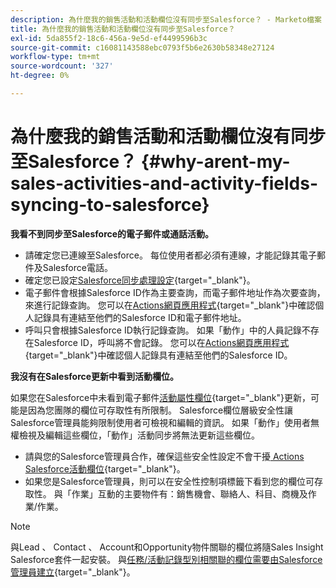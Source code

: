 ```yaml
---
description: 為什麼我的銷售活動和活動欄位沒有同步至Salesforce？ - Marketo檔案 — 產品檔案
title: 為什麼我的銷售活動和活動欄位沒有同步至Salesforce？
exl-id: 5da855f2-18c6-456a-9e5d-ef4499596b3c
source-git-commit: c16081143588ebc0793f5b6e2630b58348e27124
workflow-type: tm+mt
source-wordcount: '327'
ht-degree: 0%

---
```


# 為什麼我的銷售活動和活動欄位沒有同步至Salesforce？ {#why-arent-my-sales-activities-and-activity-fields-syncing-to-salesforce}

**我看不到同步至Salesforce的電子郵件或通話活動。**

* 請確定您已連線至Salesforce。 每位使用者都必須有連線，才能記錄其電子郵件及Salesforce電話。
* 確定您已設定[Salesforce同步處理設定](/help/marketo/product-docs/marketo-sales-insight/actions/crm/salesforce-integration/sync-sales-activities-to-salesforce.md){target="_blank"}。
* 電子郵件會根據Salesforce ID作為主要查詢，而電子郵件地址作為次要查詢，來進行記錄查詢。 您可以在[Actions網頁應用程式](https://toutapp.com/next#command_center){target="_blank"}中確認個人記錄具有連結至他們的Salesforce ID和電子郵件地址。
* 呼叫只會根據Salesforce ID執行記錄查詢。 如果「動作」中的人員記錄不存在Salesforce ID，呼叫將不會記錄。 您可以在[Actions網頁應用程式](https://toutapp.com/next#command_center){target="_blank"}中確認個人記錄具有連結至他們的Salesforce ID。

**我沒有在Salesforce更新中看到活動欄位。**

如果您在Salesforce中未看到電子郵件[活動屬性欄位](/help/marketo/product-docs/marketo-sales-insight/actions/crm/salesforce-package-configuration/logging-sales-activity-attributes-to-salesforce.md){target="_blank"}更新，可能是因為您團隊的欄位可存取性有所限制。 Salesforce欄位層級安全性讓Salesforce管理員能夠限制使用者可檢視和編輯的資訊。 如果「動作」使用者無權檢視及編輯這些欄位，「動作」活動同步將無法更新這些欄位。

* 請與您的Salesforce管理員合作，確保這些安全性設定不會干擾[ Actions Salesforce活動欄位](/help/marketo/product-docs/marketo-sales-insight/actions/crm/salesforce-package-configuration/logging-sales-activity-attributes-to-salesforce.md){target="_blank"}。
* 如果您是Salesforce管理員，則可以在安全性控制項標籤下看到您的欄位可存取性。 與「作業」互動的主要物件有：銷售機會、聯絡人、科目、商機及作業/作業。

>[!NOTE]
>
>與Lead 、 Contact 、 Account和Opportunity物件關聯的欄位將隨Sales Insight Salesforce套件一起安裝。 與[任務/活動記錄型別相關聯的欄位需要由Salesforce管理員建立](/help/marketo/product-docs/marketo-sales-insight/actions/crm/salesforce-package-configuration/logging-sales-activity-attributes-to-salesforce.md){target="_blank"}。
